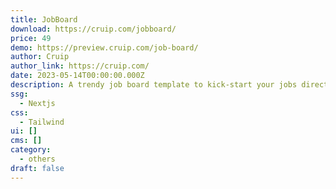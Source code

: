 ```yaml
---
title: JobBoard
download: https://cruip.com/jobboard/
price: 49
demo: https://preview.cruip.com/job-board/
author: Cruip
author_link: https://cruip.com/
date: 2023-05-14T00:00:00.000Z
description: A trendy job board template to kick-start your jobs directory business.
ssg:
  - Nextjs
css:
  - Tailwind
ui: []
cms: []
category:
  - others
draft: false
---
```

